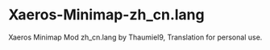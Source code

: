 # Xaeros-Minimap-zh_cn.lang
Xaeros Minimap Mod zh_cn.lang by Thaumiel9, Translation for personal use.
